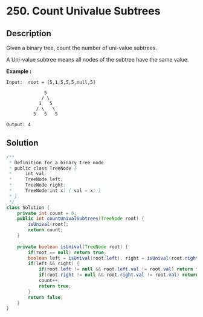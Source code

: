 # 250. Count Univalue Subtrees

## Description

Given a binary tree, count the number of uni-value subtrees.

A Uni-value subtree means all nodes of the subtree have the same value.

**Example :**

```
Input:  root = [5,1,5,5,5,null,5]

              5
             / \
            1   5
           / \   \
          5   5   5

Output: 4
```

## Solution

```java
/**
 * Definition for a binary tree node.
 * public class TreeNode {
 *     int val;
 *     TreeNode left;
 *     TreeNode right;
 *     TreeNode(int x) { val = x; }
 * }
 */
class Solution {
    private int count = 0;
    public int countUnivalSubtrees(TreeNode root) {
        isUnival(root);
        return count;
    }
    
    private boolean isUnival(TreeNode root) {
        if(root == null) return true;
        boolean left = isUnival(root.left), right = isUnival(root.right);
        if(left && right) {
            if(root.left != null && root.left.val != root.val) return false;
            if(root.right != null && root.right.val != root.val) return false;
            count++;
            return true;
        }
        return false;
    }
}
```

